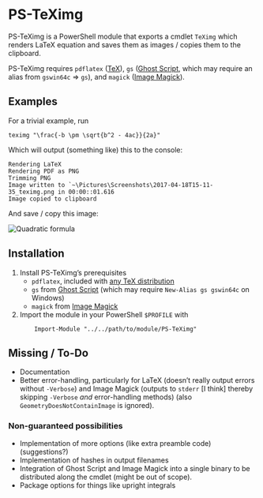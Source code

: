 # PS-TeXimg

PS-TeXimg is a PowerShell module that exports a cmdlet `TeXimg` which renders
LaTeX equation and saves them as images / copies them to the clipboard.

PS-TeXimg requires `pdflatex` ([TeX][1]), `gs` ([Ghost Script][2], which may
require an alias from `gswin64c` ⇒ `gs`), and `magick` ([Image Magick][3]).

## Examples

For a trivial example, run

    teximg "\frac{-b \pm \sqrt{b^2 - 4ac}}{2a}"

Which will output (something like) this to the console:

    Rendering LaTeX
    Rendering PDF as PNG
    Trimming PNG
    Image written to `~\Pictures\Screenshots\2017-04-18T15-11-35_teximg.png in 00:00::01.616
    Image copied to clipboard

And save / copy this image:

![Quadratic formula][example-1]

## Installation

1. Install PS-TeXimg’s prerequisites
   * `pdflatex`, included with [any TeX distribution][1]
   * `gs` from [Ghost Script][2] (which may require `New-Alias gs gswin64c` on
     Windows)
   * `magick` from [Image Magick][3]
2. Import the module in your PowerShell `$PROFILE` with
   ```
       Import-Module "../../path/to/module/PS-TeXimg"
   ```

## Missing / To-Do

* Documentation
* Better error-handling, particularly for LaTeX (doesn’t really output errors
  without `-Verbose`) and Image Magick (outputs to `stderr` [I think] thereby
  skipping `-Verbose` *and* error-handling methods) (also
  `GeometryDoesNotContainImage` is ignored).

### Non-guaranteed possibilities

* Implementation of more options (like extra preamble code) (suggestions?)
* Implementation of hashes in output filenames
* Integration of Ghost Script and Image Magick into a single binary to be
  distributed along the cmdlet (might be out of scope).
* Package options for things like upright integrals

[1]: https://en.wikibooks.org/wiki/LaTeX/Installation#Distributions
[2]: https://ghostscript.com/download/
[3]: https://www.imagemagick.org/script/download.php
[example-1]: http://i.imgur.com/hAL2MHL.png

